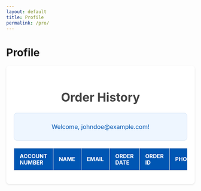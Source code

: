 ```yaml
---
layout: default
title: Profile
permalink: /pro/
---
```


# Profile


<div class="container">
  <header>
    <h1>Order History</h1>
  </header>

  <!-- User Info -->
  <div id="userInfo">
    <p>Welcome, johndoe@example.com!</p>
  </div>

  <!-- Orders Table -->
  <table id="orderTable">
    <thead>
      <tr>
        <th>Account Number</th>
        <th>Name</th>
        <th>Email</th>
        <th>Order Date</th>
        <th>Order ID</th>
        <th>Phone</th>
        <th>Billing Street</th>
        <th>Billing City</th>
        <th>Billing State</th>
        <th>Billing Postal</th>
        <th>Billing Country</th>
        <th>Shipping Street</th>
        <th>Shipping City</th>
        <th>Shipping State</th>
        <th>Shipping Postal</th>
        <th>Shipping Country</th>
        <th>Item Name</th>
        <th>Item Quantity</th>
        <th>Item Price</th>
        <th>Total Amount</th>
        <th>Tracking Number</th>
      </tr>
    </thead>
    <tbody>
  </table>
</div>



<style>
/* Page Container */
.container {
  max-width: 1200px;
  margin: 0 auto;
  padding: 20px;
  background: #fff;
  border-radius: 8px;
  box-shadow: 0 2px 4px rgba(0, 0, 0, 0.1);
}

/* Header Section */
header {
  text-align: center;
  margin-bottom: 20px;
}

header h1 {
  font-size: 2rem;
  color: #444;
}

/* User Info Section */
#userInfo {
  text-align: center;
  margin-bottom: 20px;
  padding: 10px;
  background: #eef6ff;
  border: 1px solid #d3e2f4;
  border-radius: 8px;
  font-size: 1rem;
  color: #0056b3;
}

/* Orders Table */
#orderTable {
  width: 100%;
  border-collapse: collapse;
  margin-top: 20px;
}

#orderTable thead {
  background: #0056b3;
  color: #fff;
}

#orderTable th, #orderTable td {
  padding: 12px 15px;
  text-align: left;
  border: 1px solid #ddd;
}

#orderTable th {
  font-size: 0.9rem;
  text-transform: uppercase;
  font-weight: bold;
}

#orderTable tr:nth-child(even) {
  background: #f2f2f2;
}

#orderTable tr:hover {
  background: #e9f5ff;
}

/* No Orders Message */
#orderTable tbody tr td {
  text-align: center;
  font-size: 0.9rem;
  color: #777;
}

/* Responsive Design */
@media (max-width: 768px) {
  #orderTable {
    font-size: 0.9rem;
  }

  #orderTable th, #orderTable td {
    padding: 8px 10px;
  }

  header h1 {
    font-size: 1.5rem;
  }

  #userInfo {
    font-size: 0.9rem;
  }
}

</style>



<script>
  document.addEventListener("DOMContentLoaded", function () {
  const loggedInUserEmail = localStorage.getItem("loggedInUserEmail");

  if (!loggedInUserEmail) {
    // Redirect to login page if the user is not logged in
    window.location.href = "/login.html";
    return;
  }

  // Display user information
  document.getElementById("userInfo").innerHTML = `
    <p>Welcome, ${loggedInUserEmail}!</p>
  `;

  // Fetch and display user orders
  fetchUserOrders(loggedInUserEmail);
});

function fetchUserOrders(email) {
  const tableBody = document.querySelector("#orderTable tbody");

  // Fetch the orders JSON
  fetch("https://raw.githubusercontent.com/m-cochran/Randomerr/main/orders.json")
    .then(response => {
      if (!response.ok) throw new Error(`HTTP error! status: ${response.status}`);
      return response.json();
    })
    .then(data => {
      // Filter orders for the logged-in user
      const userOrders = data.filter(order => order.Email === email);

      if (userOrders.length > 0) {
        userOrders.forEach(order => {
          const row = document.createElement("tr");
          row.innerHTML = `
            <td>${order["Account Number"] || "N/A"}</td>
            <td>${order["Name"] || "N/A"}</td>
            <td>${order["Email"] || "N/A"}</td>
            <td>${order["Order Date"] || "N/A"}</td>
            <td>${order["Order ID"] || "N/A"}</td>
            <td>${order["Phone"] || "N/A"}</td>
            <td>${order["Billing Street"] || "N/A"}</td>
            <td>${order["Billing City"] || "N/A"}</td>
            <td>${order["Billing State"] || "N/A"}</td>
            <td>${order["Billing Postal"] || "N/A"}</td>
            <td>${order["Billing Country"] || "N/A"}</td>
            <td>${order["Shipping Street"] || "N/A"}</td>
            <td>${order["Shipping City"] || "N/A"}</td>
            <td>${order["Shipping State"] || "N/A"}</td>
            <td>${order["Shipping Postal"] || "N/A"}</td>
            <td>${order["Shipping Country"] || "N/A"}</td>
            <td>${order["Item Name"] || "N/A"}</td>
            <td>${order["Item Quantity"] || "N/A"}</td>
            <td>$${order["Item Price"] || "N/A"}</td>
            <td>$${order["Total Amount"] || "N/A"}</td>
            <td>${order["Tracking Number"] || "N/A"}</td>
          `;
          tableBody.appendChild(row);
        });
      } else {
        tableBody.innerHTML = `
          <tr>
            <td colspan="21" style="text-align: center;">No orders found for this user.</td>
          </tr>
        `;
      }
    })
    .catch(error => {
      console.error("Error fetching orders:", error);
      tableBody.innerHTML = `
        <tr>
          <td colspan="21" style="text-align: center;">Error loading data.</td>
        </tr>
      `;
    });
}

</script>

